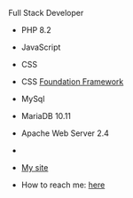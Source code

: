 Full Stack Developer
- PHP 8.2
- JavaScript
- CSS
- CSS [Foundation Framework](https://get.foundation/)
- MySql
- MariaDB 10.11
- Apache Web Server 2.4
- 

- [My site](https://jessdigisys.com)
- How to reach me: [here](mailto:phpdeveloper@jessdigisys.com)


<!---
PHPDev7313/PHPDev7313 is a ✨ special ✨ repository because its `README.md` (this file) appears on your GitHub profile.
You can click the Preview link to take a look at your changes.
--->
